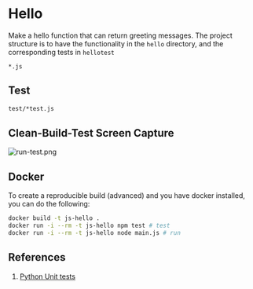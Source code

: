 # Hello

Make a hello function that can return greeting messages.  The project structure is to have the functionality in the `hello` directory, and the corresponding tests in `hellotest`

```
*.js
```

## Test

```bash
test/*test.js
```
## Clean-Build-Test Screen Capture

![run-test.png](run-test.png)

## Docker

To create a reproducible build (advanced) and you have docker installed, you can do the following:

```bash
docker build -t js-hello .
docker run -i --rm -t js-hello npm test # test
docker run -i --rm -t js-hello node main.js # run
```

## References

1. [Python Unit tests](https://docs.python.org/2/library/unittest.html)


